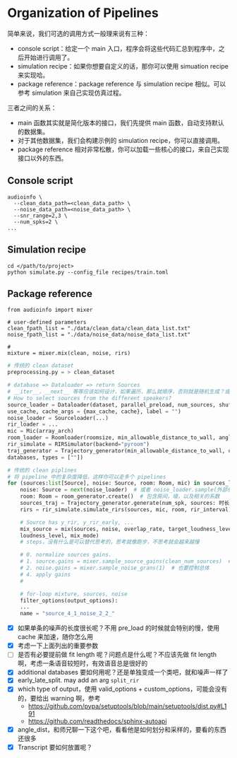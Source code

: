 # Organization of Pipelines

简单来说，我们可选的调用方式一般理来说有三种：
- console script：给定一个 main 入口，程序会将这些代码汇总到程序中，之后开始进行调用了。
- simulation recipe：如果你想要自定义的话，那你可以使用 simuation recipe 来实现哈。
- package reference：package reference 与 simulation recipe 相似。可以参考 simulation 来自己实现仿真过程。

三者之间的关系：

- main 函数其实就是简化版本的接口，我们先提供 main 函数，自动支持默认的数据集。
- 对于其他数据集，我们会构建示例的 simulation recipe，你可以直接调用。
- package reference 相对非常松散，你可以加载一些核心的接口，来自己实现接口以外的东西。

## Console script

```shell
audioinfo \
  --clean_data_path=<clean_data_path> \
  --noise_data_path=<noise_data_path> \
  --snr_range=2,3 \
  --num_spks=2 \
...
```

## Simulation recipe

```shell
cd </path/to/project>
python simulate.py --config_file recipes/train.toml
```

## Package reference

```shell
from audioinfo import mixer

# user-defined parameters
clean_fpath_list = "./data/clean_data/clean_data_list.txt"
noise_fpath_list = "./data/noise_data/noise_data_list.txt"

#
mixture = mixer.mix(clean, noise, rirs)
```

```python
# 传统的 clean dataset
preprocessing.py = > clean_dataset

# database => Dataloader => return Sources
# __iter__，__next__ 等等应该如何设计，如果遍历，那么就顺序，否则就是随机生成？或者给一个专门的接口吧
# How to select sources from the different speakers?
source_loader = Dataloader(dataset, parallel_preload, num_sources, shuffle, sample_rate, include_vad, max_norm
use_cache, cache_args = {max_cache, cache}, label = "")
noise_loader = Sourceloader(...)
rir_loader = ...
mic = Mic(array_arch)
room_loader = Roomloader(roomsize, min_allowable_distance_to_wall, angle_dist, use_elevation)
rir_simulate = RIRSimulator(backend="pyroom")
traj_generator = Trajectory_generator(min_allowable_distance_to_wall, use_elevation, use_azimuth, additional
databases, types = [""])

# 传统的 clean piplines
# 将 pipeline 中的复杂度降低，这样你可以走多个 pipelines
for (sources:list[Source], noise: Source, room: Room, mic) in sources_loader:
    noise: Source = next(noise_loader)  # 或者 noise_loader.sample(外部参数)，实际上就是给一个 random seed 而已，哈哈
    room: Room = room_generator.create()  # 包含房间，墙，以及相关的系数
    sources_traj = Trajectory_generator.generate(num_spk, sources: 时长)  # with random type
    rirs = rir_simulate.simulate_rirs(sources, mic, room, rir_interval)  # 将 room 与 traj 等信息全部给到仿真器

    # Source has y_rir, y_rir_early, ...
    mix_source = mix(sources, noise, overlap_rate, target_loudness_level, floating_range_target
    loudness_level, mix_mode)
    # steps，没有什么是可以替代思考的，思考就像跑步，不思考就会越来越慢

    # 0. normalize sources gains.
    # 1. source.gains = mixer.sample_source_gains(clean_num_sources)  # 因为要控制总体平均，所以需要使用类，而不是函数, (-5, -3, ...)
    # 2. noise.gains = mixer.sample_noise_grans(1)  # 也要控制总体
    # 4. apply gains
    #

    # for-loop mixture, sources, noise
    filter_options(output_options):
    ...
    name = "source_4_1_noise_2_2_"
```

- [x] 如果单条的噪声的长度很长呢？不用 pre_load 的时候就会特别的慢，使用 cache 来加速，随你怎么用
- [x] 考虑一下上面列出的重要参数
- [ ] 是否有必要提前做 fit length 呢？问题点是什么呢？不应该先做 fit length 啊，考虑一条语音较短时，有效语音总是很好的
- [x] additional databases 要如何用呢？还是单独变成一个类吧，就和噪声一样了
- [x] early_late_split. may add an arg `split_rir`
- [x] which type of output，使用 valid_options + custom_options，可能会没有的，要给出 warning 啊，参考
    - https://github.com/pypa/setuptools/blob/main/setuptools/dist.py#L191
    - https://github.com/readthedocs/sphinx-autoapi
- [x] angle_dist，和师兄聊一下这个吧，看看他是如何划分和采样的，要看的东西还很多
- [x] Transcript 要如何放置呢？